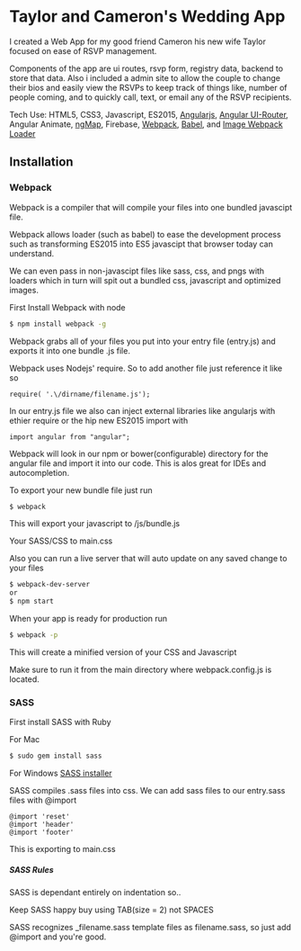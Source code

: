 # Taylor and Cameron's Wedding App
I created a Web App for my good friend Cameron his new wife Taylor focused on ease of RSVP management. 

Components of the app are ui routes, rsvp form, registry data, backend to store that data. Also i included a admin site to allow the couple to change their bios and easily view the RSVPs to keep track of things like, number of people coming, and to quickly call, text, or email any of the RSVP recipients.

Tech Use: HTML5, CSS3, Javascript, ES2015, [Angularjs](https://angularjs.org/), [Angular UI-Router](https://github.com/angular-ui/ui-router), Angular Animate, [ngMap](https://github.com/allenhwkim/angularjs-google-maps), Firebase, [Webpack](https://webpack.github.io/), [Babel](https://babeljs.io/), and [Image Webpack Loader](https://github.com/tcoopman/image-webpack-loader)

## Installation

### Webpack
Webpack is a compiler that will compile your files into one bundled javascipt file. 

Webpack allows loader (such as babel) to ease the development process such as transforming ES2015 into ES5 javascipt that browser today can understand.

We can even pass in non-javascipt files like sass, css, and pngs with loaders which in turn will spit out a bundled css, javascript and optimized images.


First Install Webpack with node
```sh
$ npm install webpack -g
```
Webpack grabs all of your files you put into your entry file (entry.js) and exports it into one bundle .js file.

Webpack uses Nodejs' require. So to add another file just reference it like so
```
require( '.\/dirname/filename.js');
```

In our entry.js file we also can inject external libraries like angularjs with ethier require or the hip new ES2015 import with
```
import angular from "angular";
```
Webpack will look in our npm or bower(configurable) directory for the angular file and import it into our code. This is alos great for IDEs and autocompletion.

To export your new bundle file just run
```sh
$ webpack
```
This will export your javascript to /js/bundle.js

Your SASS/CSS to main.css

Also you can run a live server that will auto update on any saved change to your files
```sh
$ webpack-dev-server
or 
$ npm start
```
When your app is ready for production run
```sh
$ webpack -p
```
This will create a minified version of your CSS and Javascript

Make sure to run it from the main directory where webpack.config.js is located.

### SASS
First install SASS with Ruby

For Mac
```sh
$ sudo gem install sass
```
For Windows
[SASS installer](http://rubyinstaller.org/)

SASS compiles .sass files into css.
We can add sass files to our entry.sass files with @import 
```
@import 'reset'
@import 'header'
@import 'footer'
```
This is exporting to main.css
##### SASS Rules
SASS is dependant entirely on indentation so..

Keep SASS happy buy using TAB(size = 2) not SPACES

SASS recognizes _filename.sass template files as filename.sass, so just add @import and you're good.
